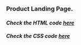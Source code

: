 ### Product Landing Page.

#### <i>Check the HTML code [here](./index.html)</i>  
#### <i>Check the CSS code [here](./styles.css)</i>